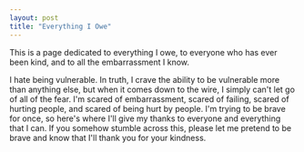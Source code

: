 ```yaml
---
layout: post
title: "Everything I Owe"
---
```


This is a page dedicated to everything I owe, to everyone who has ever been kind, and to all the embarrassment I know.

<!--more-->

I hate being vulnerable. In truth, I crave the ability to be vulnerable more than anything else, but when it comes down to the wire, I simply can't let go of all of the fear. I'm scared of embarrassment, scared of failing, scared of hurting people, and scared of being hurt by people. I'm trying to be brave for once, so here's where I'll give my thanks to everyone and everything that I can. If you somehow stumble across this, please let me pretend to be brave and know that I'll thank you for your kindness.
